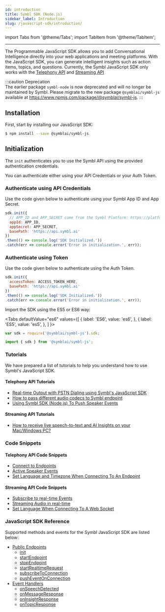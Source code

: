 ```yaml
---
id: introduction
title: Symbl SDK (Node.js)
sidebar_label: Introduction
slug: /javascript-sdk/introduction/
---
```

import Tabs from '@theme/Tabs';
import TabItem from '@theme/TabItem';

---

The Programmable JavaScript SDK allows you to add Conversational Intelligence directly into your web applications and meeting platforms. With the JavaScript SDK, you can generate intelligent insights such as action items, topics, and questions. Currently, the Symbl JavaScript SDK only works with the [Telephony API](/docs/telephony/introduction) and [Streaming API](/docs/streamingapi/overview/introduction)

:::caution Deprecation  
The earlier package `symbl-node` is now deprecated and will no longer be maintained by Symbl. Please migrate to the new package `@symblai/symbl-js` available at https://www.npmjs.com/package/@symblai/symbl-js. 
:::

## Installation

First, start by installing our JavaScript SDK:

```bash
$ npm install --save @symblai/symbl-js
```


## Initialization

The `init` authenticates you to use the Symbl API using the provided authentication credentials.

You can authenticate either using your API Credentials or your Auth Token. 

### Authenticate using API Credentials

Use the code given below to authenticate using your Symbl App ID and App Secret. 

```js
sdk.init({
  // APP_ID and APP_SECRET come from the Symbl Platform: https://platform.symbl.ai
  appId: APP_ID,
  appSecret: APP_SECRET,
  basePath: 'https://api.symbl.ai'
})
.then(() => console.log('SDK Initialized.'))
.catch(err => console.error('Error in initialization.', err));
 ```

### Authenticate using Token 

Use the code given below to authenticate using the Auth Token. 

```js
sdk.init({
  accessToken: ACCESS_TOKEN_HERE,
  basePath: 'https://api.symbl.ai'
})
.then(() => console.log('SDK Initialized.'))
.catch(err => console.error('Error in initialization.', err));
```

 Import the SDK using the ES5 or ES6 way:

<Tabs
  defaultValue="es6"
  values={[
    { label: 'ES6', value: 'es6', },
    { label: 'ES5', value: 'es5', },
  ]
}>

<TabItem value="es5">

```js
var sdk = require('@symblai/symbl-js').sdk;
```

 </TabItem>

<TabItem value="es6">

```js
import { sdk } from '@symblai/symbl-js';
```

</TabItem>
</Tabs>

### Tutorials

We have prepared a list of tutorials to help you understand how to use Symbl's JavaScript SDK.

#### Telephony API Tutorials

* [Real-time Output with PSTN Dialing using Symbl's JavaScript SDK](/docs/javascript-sdk/tutorials/get-real-time-transcription-js-sdk)
* [How to pass different audio codecs to Symbl endpoint](/docs/javascript-sdk/tutorials/pass-audio-codecs)
* [Using Symbl SDK (Node.js) To Push Speaker Events](/docs/javascript-sdk/tutorials/push-speakerevents-get-summary-url)

#### Streaming API Tutorials

* [How to receive live speech-to-text and AI Insights on your Mac/Windows PC?](/docs/javascript-sdk/tutorials/receive-ai-insights-from-your-computer)


### Code Snippets

#### Telephony API Code Snippets

* [Connect to Endpoints](/docs/javascript-sdk/code-snippets/connect-to-endpoints)
* [Active Speaker Events](/docs/javascript-sdk/code-snippets/active-speaker-events)
* [Set Language and Timezone When Connecting To An Endpoint](/docs/javascript-sdk/code-snippets/use-languages-timezones-with-sdk)

#### Streaming API Code Snippets

* [Subscribe to real-time Events](/docs/javascript-sdk/code-snippets/subscribe-real-time)
* [Streaming Audio in real-time](/docs/javascript-sdk/code-snippets/streaming-audio-real-time)
* [Set Language When Connecting To A Web Socket](/docs/javascript-sdk/code-snippets/use-languages-with-sdk	)



### JavaScript SDK Reference

Supported methods and events for the Symbl JavaScript SDK are listed below:

* [Public Endpoints](/docs/javascript-sdk/reference#public-methods)
    * [init](/docs/javascript-sdk/reference#init)
    * [startEndpoint](/docs/javascript-sdk/reference#startendpoint)
    * [stopEndpoint](/docs/javascript-sdk/reference#stopendpoint)
    * [startRealtimeRequest](/docs/javascript-sdk/reference#startRealtimeRequest)
    * [subscribeToConnection](/docs/javascript-sdk/reference#subscribetoconnection)
    * [pushEventOnConnection](/docs/javascript-sdk/reference#pusheventonconnection)
* [Event Handlers](/docs/javascript-sdk/reference#event-handlers-1)
    * [onSpeechDetected](/docs/javascript-sdk/reference#onspeechdetected)
    * [onMessageResponse](/docs/javascript-sdk/reference#onmessageresponse)
    * [onInsightResponse](/docs/javascript-sdk/reference#oninsightresponse)
    * [onTopicResponse](/docs/javascript-sdk/reference#ontopicresponse)

